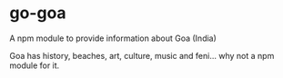 # go-goa
A npm module to provide information about Goa (India)

Goa has history, beaches, art, culture, music and feni... why not a npm module for it.
